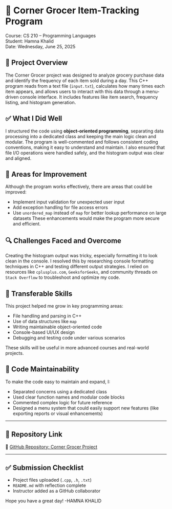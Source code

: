 # 🛒 Corner Grocer Item-Tracking Program  
Course: CS 210 – Programming Languages  
Student: Hamna Khalid  
Date: Wednesday, June 25, 2025  



## 📌 Project Overview  
The Corner Grocer project was designed to analyze grocery purchase data and identify the frequency of each item sold during a day. This C++ program reads from a text file (`input.txt`), calculates how many times each item appears, and allows users to interact with this data through a menu-driven console interface. It includes features like item search, frequency listing, and histogram generation.



## ✅ What I Did Well  
I structured the code using **object-oriented programming**, separating data processing into a dedicated class and keeping the main logic clean and modular. The program is well-commented and follows consistent coding conventions, making it easy to understand and maintain. I also ensured that file I/O operations were handled safely, and the histogram output was clear and aligned.



## 🔧 Areas for Improvement  
Although the program works effectively, there are areas that could be improved:
- Implement input validation for unexpected user input
- Add exception handling for file access errors
- Use `unordered_map` instead of `map` for better lookup performance on large datasets
These enhancements would make the program more secure and efficient.



## 🔍 Challenges Faced and Overcome  
Creating the histogram output was tricky, especially formatting it to look clean in the console. I resolved this by researching console formatting techniques in C++ and testing different output strategies. I relied on resources like `cplusplus.com`, `GeeksforGeeks`, and community threads on `Stack Overflow` to troubleshoot and optimize my code.



## 🚀 Transferable Skills  
This project helped me grow in key programming areas:
- File handling and parsing in C++
- Use of data structures like `map`
- Writing maintainable object-oriented code
- Console-based UI/UX design
- Debugging and testing code under various scenarios

These skills will be useful in more advanced courses and real-world projects.



## 🔁 Code Maintainability  
To make the code easy to maintain and expand, I:
- Separated concerns using a dedicated class
- Used clear function names and modular code blocks
- Commented complex logic for future reference
- Designed a menu system that could easily support new features (like exporting reports or visual enhancements)

---

## 🔗 Repository Link  
📂 [GitHub Repository: Corner Grocer Project](https://github.com/HAMNA-KHALID-SNHU/CORNER-GROCERY)  

---

## ✅ Submission Checklist  
-  Project files uploaded (`.cpp`, `.h`, `.txt`)
-  `README.md` with reflection complete
-  Instructor added as a GitHub collaborator

Hope you have a great day!
-HAMNA KHALID 
